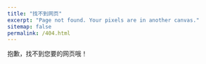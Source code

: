 ```yaml
---
title: "找不到网页"
excerpt: "Page not found. Your pixels are in another canvas."
sitemap: false
permalink: /404.html
---
```


抱歉，找不到您要的网页哦！

